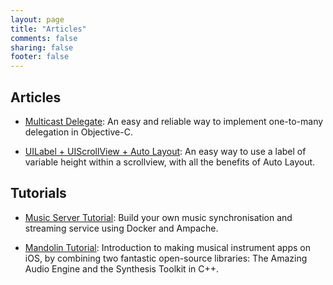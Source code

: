 ```yaml
---
layout: page
title: "Articles"
comments: false
sharing: false
footer: false
---
```


## Articles

* [Multicast Delegate](/articles/objective-c-multicast-delegate): An easy and reliable way to implement one-to-many delegation in Objective-C.

* [UILabel + UIScrollView + Auto Layout](/articles/uilabel-plus-uiscrollview-plus-autolayout): An easy way to use a label of variable height within a scrollview, with all the benefits of Auto Layout. 

## Tutorials

* [Music Server Tutorial](/articles/easily-sync-and-stream-your-entire-music-collection-using-docker): Build your own music synchronisation and streaming service using Docker and Ampache.

* [Mandolin Tutorial](/articles/mandolin): Introduction to making musical instrument apps on iOS, by combining two fantastic open-source libraries: The Amazing Audio Engine and the Synthesis Toolkit in C++.